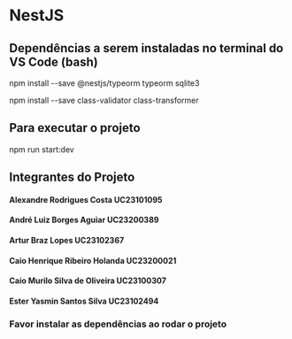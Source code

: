 # NestJS

## Dependências a serem instaladas no terminal do VS Code (bash)

npm install --save @nestjs/typeorm typeorm sqlite3

npm install --save class-validator class-transformer

## Para executar o projeto

npm run start:dev

## Integrantes do Projeto
#### Alexandre Rodrigues Costa UC23101095
#### André Luiz Borges Aguiar UC23200389
#### Artur Braz Lopes UC23102367
#### Caio Henrique Ribeiro Holanda UC23200021
#### Caio Murilo Silva de Oliveira UC23100307
#### Ester Yasmin Santos Silva UC23102494


### Favor instalar as dependências ao rodar o projeto
